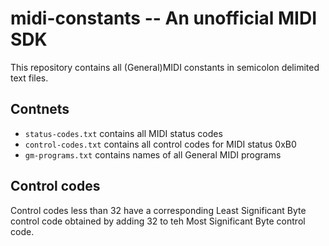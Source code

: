 # midi-constants -- An unofficial MIDI SDK
This repository contains all (General)MIDI constants in semicolon delimited text files.

## Contnets
 * `status-codes.txt` contains all MIDI status codes
 * `control-codes.txt` contains all control codes for MIDI status 0xB0
 * `gm-programs.txt` contains names of all General MIDI programs

## Control codes
Control codes less than 32 have a corresponding Least Significant Byte control code obtained by adding 32 to teh Most Significant Byte control code.
